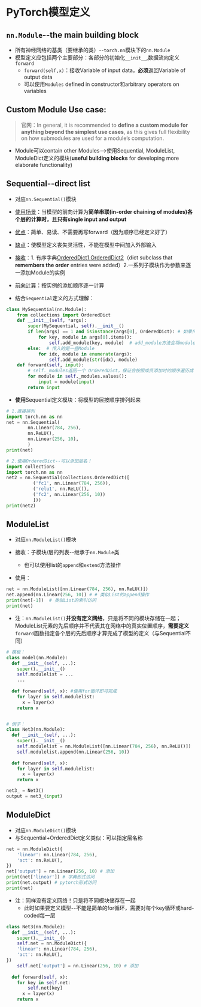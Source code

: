 # PyTorch模型定义

## `nn.Module`--the main building block

- 所有神经网络的基类（要继承的类）--`torch.nn`模块下的`nn.Module`
- 模型定义应包括两个主要部分：各部分的初始化`__init__`,数据流向定义`forward` 
  - `forward(self,x)`：接收Variable of input data，**必须**返回Variable of output data
  - 可以使用`Modules` defined in constructor和arbitrary operators on variables

## Custom Module Use case:

> 官网：In general, it is recommended to **define a custom module for anything beyond the simplest use cases**, as this gives full flexibility on how submodules are used for a module’s computation.

- Module可以contain other Modules-->使用Sequential, ModuleList, ModuleDict定义的模块(**useful building blocks** for developing more elaborate functionality)

## Sequential--direct list

- 对应`nn.Sequential()`模块

- <u>使用场景</u>：当模型的前向计算为**简单串联(in-order chaining of modules)**各个层的计算时，且只有**single input and output**
- <u>优点</u>：简单、易读、不需要再写forward（因为顺序已经定义好了）
- <u>缺点</u>：使模型定义丧失灵活性，不能在模型中间加入外部输入

- <u>接收</u>：1. 有序字典[OrderedDict1 ](https://realpython.com/python-ordereddict/)[OrderedDict2](https://www.geeksforgeeks.org/ordereddict-in-python/)（dict subclass that **remembers the order** entries were added）2.一系列子模块作为参数来逐一添加Module的实例
- <u>前向计算</u>：按实例的添加顺序逐一计算

- 结合`Sequential`定义的方式理解：

```python
class MySequential(nn.Module):
    from collections import OrderedDict
    def __init__(self, *args):
        super(MySequential, self).__init__()
        if len(args) == 1 and isinstance(args[0], OrderedDict): # 如果传入的是一个OrderedDict
            for key, module in args[0].items():
                self.add_module(key, module)  # add_module方法会将module添加进self._modules(一个OrderedDict)
        else:  # 传入的是一些Module
            for idx, module in enumerate(args):
                self.add_module(str(idx), module)
    def forward(self, input):
        # self._modules返回一个 OrderedDict，保证会按照成员添加时的顺序遍历成
        for module in self._modules.values():
            input = module(input)
        return input
```

- **使用**Sequential定义模块：将模型的层按顺序排列起来

```python
# 1.直接排列
import torch.nn as nn
net = nn.Sequential(
        nn.Linear(784, 256),
        nn.ReLU(),
        nn.Linear(256, 10), 
        )
print(net)

# 2.使用OrderedDict--可以添加层名！
import collections
import torch.nn as nn
net2 = nn.Sequential(collections.OrderedDict([
          ('fc1', nn.Linear(784, 256)),
          ('relu1', nn.ReLU()),
          ('fc2', nn.Linear(256, 10))
          ]))
print(net2)
```



## ModuleList

- 对应`nn.ModuleList()`模块

- 接收：子模块/层的列表--继承于`nn.Module`类
  - 也可以使用list的`append`和`extend`方法操作
- 使用：

```python
net = nn.ModuleList([nn.Linear(784, 256), nn.ReLU()])
net.append(nn.Linear(256, 10)) # # 类似List的append操作
print(net[-1])  # 类似List的索引访问
print(net)
```

- 注：`nn.ModuleList()`**并没有定义网络**，只是将不同的模块存储在一起；ModuleList元素的先后顺序并不代表其在网络中的真实位置顺序，**需要定义**`forward`函数指定各个层的先后顺序才算完成了模型的定义（与Sequential不同）

```python
# 模板：
class model(nn.Module):
  def __init__(self, ...):
    super().__init__()
    self.modulelist = ...
    ...
    
  def forward(self, x): #使用for循环即可完成
    for layer in self.modulelist:
      x = layer(x)
    return x


# 例子：
class Net3(nn.Module):
  def __init__(self, ...):
    super().__init__()
    self.modulelist = nn.ModuleList([nn.Linear(784, 256), nn.ReLU()])
    self.modulelist.append(nn.Linear(256, 10))
    
  def forward(self, x):
    for layer in self.modulelist:
      x = layer(x)
    return x

net3_ = Net3()
output = net3_(input)
```

## ModuleDict

- 对应`nn.ModuleDict()`模块
- 与Sequential+OrderedDict定义类似：可以指定层名称

```python
net = nn.ModuleDict({
    'linear': nn.Linear(784, 256),
    'act': nn.ReLU(),
})
net['output'] = nn.Linear(256, 10) # 添加
print(net['linear']) # 字典形式访问
print(net.output) # pytorch形式访问
print(net)

```

- 注：同样没有定义网络！只是将不同模块储存在一起
  - 此时如果要定义模型--不能是简单的for循环，需要对每个key循环或hard-coded每一层

```python
class Net3(nn.Module):
  def __init__(self, ...):
    super().__init__()
    self.net = nn.ModuleDict({
    'linear': nn.Linear(784, 256),
    'act': nn.ReLU(),
})
    self.net['output'] = nn.Linear(256, 10) # 添加
    
  def forward(self, x):
    for key in self.net:
        self.net[key]
      x = layer(x)
    return x
```

















